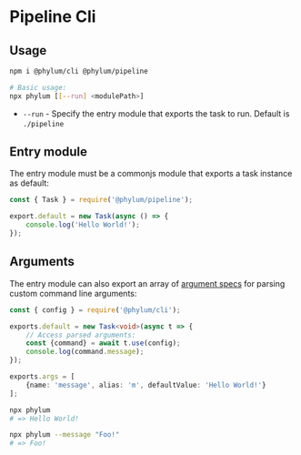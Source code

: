 # Pipeline Cli

## Usage
```bash
npm i @phylum/cli @phylum/pipeline
```

```bash
# Basic usage:
npx phylum [[--run] <modulePath>]
```
+ `--run` - Specify the entry module that exports the task to run. Default is `./pipeline`

## Entry module
The entry module must be a commonjs module that exports a task instance as default:
```ts
const { Task } = require('@phylum/pipeline');

export.default = new Task(async () => {
	console.log('Hello World!');
});
```

## Arguments
The entry module can also export an array of [argument specs](https://github.com/phylumjs/command) for parsing custom command line arguments:
```ts
const { config } = require('@phylum/cli');

exports.default = new Task<void>(async t => {
	// Access parsed arguments:
	const {command} = await t.use(config);
	console.log(command.message);
});

exports.args = [
	{name: 'message', alias: 'm', defaultValue: 'Hello World!'}
];
```
```bash
npx phylum
# => Hello World!

npx phylum --message "Foo!"
# => Foo!
```
